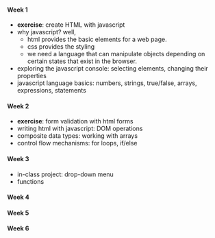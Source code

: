 
#### Week 1
+ **exercise**: create HTML with javascript
+ why javascript? 
  well, 
  + html provides the basic elements for a web page.
  + css provides the styling
  + we need a language that can manipulate objects depending on certain states that exist in the browser.
+ exploring the javascript console: selecting elements, changing their properties
+ javascript language basics: numbers, strings, true/false, arrays, expressions, statements

#### Week 2
+ **exercise**: form validation with html forms
+ writing html with javascript: DOM operations
+ composite data types: working with arrays
+ control flow mechanisms: for loops, if/else



#### Week 3
+ in-class project: drop-down menu
+ functions

#### Week 4
#### Week 5
#### Week 6

